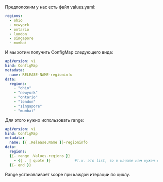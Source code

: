 Предположим у нас есть файл values.yaml:
```yaml
regions:
  - ohio
  - newyork
  - ontario
  - london
  - singapore
  - mumbai
```

И мы хотим получить ConfigMap следующего вида:
```yaml
apiVersion: v1
kind: ConfigMap
metadata:
  name: RELEASE-NAME-regioninfo
data:
  regions:
    - "ohio"
    - "newyork"
    - "ontario"
    - "london"
    - "singapore"
    - "mumbai"
```

Для этого нужно использовать range:
```yaml
apiVersion: v1
kind: ConfigMap
metadata:
  name: {{ .Release.Name }}-regioninfo
data:
  regions:
  {{- range .Values.regions }}
    - {{ . | quote }}           #т.к. это list, то в начале нам нужен символ "-" , точка означает обращение к объекту внутри списка, и далее заключаем в кавычки
  {{- end }}
```

Range устанавливает scope при каждой итерации по циклу.